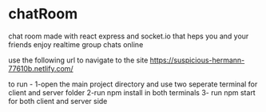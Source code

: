# chatRoom
chat room made with react express and socket.io that heps you and your friends enjoy realtime group chats online  

use the following url to navigate to the site
https://suspicious-hermann-77610b.netlify.com/


to run -
1-open the main project directory and use two seperate terminal for client and server folder 
2-run npm install in both terminals
3- run npm start for both client and server side 


